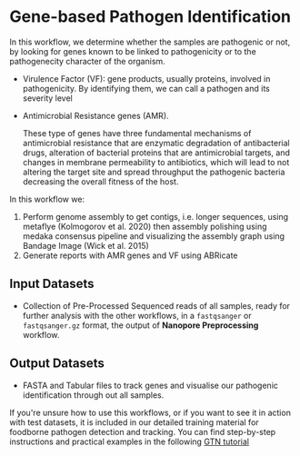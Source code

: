 # Gene-based Pathogen Identification

In this workflow, we determine whether the samples are pathogenic or not, by looking for genes known to be linked to pathogenicity or to the pathogenecity character of the organism.

- Virulence Factor (VF): gene products, usually proteins, involved in pathogenicity. By identifying them, we can call a pathogen and its severity level

- Antimicrobial Resistance genes (AMR).

    These type of genes have three fundamental mechanisms of antimicrobial resistance that are enzymatic degradation of antibacterial drugs, alteration of bacterial proteins that are antimicrobial targets, and changes in membrane permeability to antibiotics, which will lead to not altering the target site and spread throughput the pathogenic bacteria decreasing the overall fitness of the host.

In this workflow we:

1. Perform genome assembly to get contigs, i.e. longer sequences, using metaflye (Kolmogorov et al. 2020) then assembly polishing using medaka consensus pipeline and visualizing the assembly graph using Bandage Image (Wick et al. 2015)
2. Generate reports with AMR genes and VF using ABRicate

## Input Datasets
- Collection of Pre-Processed Sequenced reads of all samples, ready for further analysis with the other workflows, in a `fastqsanger` or `fastqsanger.gz` format, the output of **Nanopore Preprocessing** workflow.

## Output Datasets
- FASTA and Tabular files to track genes and visualise our pathogenic identification through out all samples.

If you're unsure how to use this workflows, or if you want to see it in action with test datasets, it is included in our detailed training material for foodborne pathogen detection and tracking. You can find step-by-step instructions and practical examples in the following [GTN tutorial](https://training.galaxyproject.org/training-material/topics/microbiome/tutorials/pathogen-detection-from-nanopore-foodborne-data/tutorial.html)
